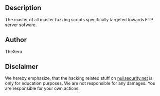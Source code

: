 Description
-----------
The master of all master fuzzing scripts specifically targeted towards FTP
server sofware.

Author
------
TheXero

Disclaimer
----------
We hereby emphasize, that the hacking related stuff on
[nullsecurity.net](http://nullsecurity.net) is only for education purposes.
We are not responsible for any damages. You are responsible for your own
actions.
